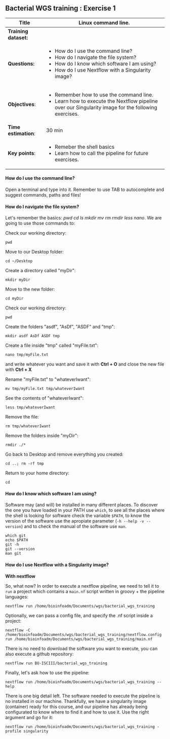 ## Bacterial WGS training : Exercise 1

|**Title**| Linux command line.|
|---------|-------------------------------------------|
|**Training dataset:**|  
|**Questions:**| <ul><li>How do I use the command line?</li><li>How do I navigate the file system?</li><li>How do I know which software I am using?</li><li>How do I use Nextflow with a Singularity image?</li></ul>|
|**Objectives**:|<ul><li>Remember how to use the command line.</li><li>Learn how to execute the Nextflow pipeline over our Singularity image for the following exercises.</li></ul>|  
|**Time estimation**:| 30 min |
|**Key points**:|<ul><li>Remeber the shell basics</li><li>Learn how to call the pipeline for future exercises.</li></ul>|
  
#### How do I use the command line?

Open a terminal and type into it. Remember to use TAB to autocomplete and suggest commands, paths and files!

#### How do I navigate the file system?

Let's remember the basics: *pwd cd ls mkdir mv rm rmdir less nano*. We are going to use those commands to:

Check our working directory:

`pwd`

Move to our Desktop folder: 

`cd ~/Desktop`

Create a directory called "myDir":

`mkdir myDir`

Move to the new folder:

`cd myDir`

Check our working directory: 

`pwd`

Create the folders "asdf", "AsDf", "ASDF" and "tmp": 

`mkdir asdf AsDf ASDF tmp`

Create a file inside "tmp" called "myFile.txt":

`nano tmp/myFile.txt`

and write whatever you want and save it with __Ctrl + O__ and close the new file with __Ctrl + X__

Rename "myFile.txt" to "whateverIwant":

`mv tmp/myFile.txt tmp/whateverIwant`

See the contents of "whateverIwant": 

`less tmp/whateverIwant`

Remove the file: 

`rm tmp/whateverIwant`

Remove the folders inside "myDir": 

`rmdir ./*`

Go back to Desktop and remove everything you created: 

`cd ..; rm -rf tmp`

Return to your home directory: 

`cd`

#### How do I know which software I am using?

Software may (and will) be installed in many different places. To discover the one you have loaded in your PATH use `which`, to see all the places where the shell is looking for software check the variable `$PATH`, to know the version of the software use the apropiate parameter (`-h --help -v --version`) and to check the manual of the software use `man`.

```
which git
echo $PATH
git -h
git --version
man git
```

#### How do I use Nextflow with a Singularity image?

__With nextflow__

So, what now? In order to execute a nextflow pipeline, we need to tell it to `run` a project which contains a `main.nf` script written in groovy + the pipeline languages:

`nextflow run /home/bioinfoadm/Documents/wgs/bacterial_wgs_training`

Optionally, we can pass a config file, and specify the .nf script inside a project:

`nextflow -C /home/bioinfoadm/Documents/wgs/bacterial_wgs_training/nextflow.config  run /home/bioinfoadm/Documents/wgs/bacterial_wgs_training/main.nf`

There is no need to download the software you want to execute, you can also execute a github repository:

`nextflow run BU-ISCIII/bacterial_wgs_training `

Finally, let's ask how to use the pipeline:

`nextflow run /home/bioinfoadm/Documents/wgs/bacterial_wgs_training --help`

There is one big detail left. The software needed to execute the pipeline is no installed in our machine. Thankfully, we have a singularity image (container) ready for this course, and our pipeline has already being configurated to know where to find it and how to use it. Use the right argument and go for it:

`nextflow run /home/bioinfoadm/Documents/wgs/bacterial_wgs_training -profile singularity`
